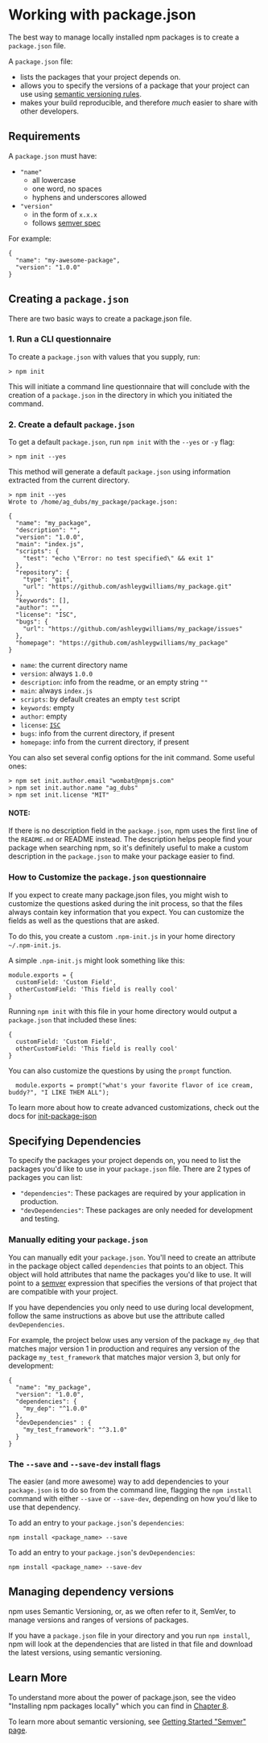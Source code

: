<!--
title: 05 - Working with package.json
featured: true
-->

# Working with package.json

The best way to manage locally installed npm packages is to create a
`package.json` file. 

A `package.json` file: 

* lists the packages that your project depends on.
* allows you to specify the versions of a package that your project
can use using [semantic versioning rules][1].
* makes your build reproducible, and therefore *much* easier
to share with other developers.

## Requirements

A `package.json` must have:

- `"name"`
  - all lowercase
  - one word, no spaces
  - hyphens and underscores allowed
- `"version"`
  - in the form of `x.x.x`
  - follows [semver spec](https://docs.npmjs.com/getting-started/semantic-versioning)

For example:

```
{
  "name": "my-awesome-package",
  "version": "1.0.0"
}
```

## Creating a `package.json`

There are two basic ways to create a package.json file. 

### 1. Run a CLI questionnaire 

To create a `package.json` with values that you supply, run:

```
> npm init
```

This will initiate a command line questionnaire that will conclude with the 
creation of a `package.json` in the directory in which you initiated the command.

### 2. Create a default `package.json`

To get a default `package.json`, run `npm init` with the `--yes`
or `-y` flag:

```
> npm init --yes
```

This method will generate a default `package.json` using information extracted from the current directory.

```
> npm init --yes
Wrote to /home/ag_dubs/my_package/package.json:

{
  "name": "my_package",
  "description": "",
  "version": "1.0.0",
  "main": "index.js",
  "scripts": {
    "test": "echo \"Error: no test specified\" && exit 1"
  },
  "repository": {
    "type": "git",
    "url": "https://github.com/ashleygwilliams/my_package.git"
  },
  "keywords": [],
  "author": "",
  "license": "ISC",
  "bugs": {
    "url": "https://github.com/ashleygwilliams/my_package/issues"
  },
  "homepage": "https://github.com/ashleygwilliams/my_package"
}
```

- `name`: the current directory name
- `version`: always `1.0.0`
- `description`: info from the readme, or an empty string `""`
- `main`: always `index.js`
- `scripts`: by default creates an empty `test` script
- `keywords`: empty
- `author`: empty
- `license`: [`ISC`][2]
- `bugs`: info from the current directory, if present
- `homepage`: info from the current directory, if present

You can also set several config options for the init command. Some useful ones:


```
> npm set init.author.email "wombat@npmjs.com"
> npm set init.author.name "ag_dubs"
> npm set init.license "MIT"
```

#### NOTE:

If there is no description field in the `package.json`, npm uses the first line of the `README.md` or README instead. The description helps people find your package when searching npm, so it's definitely useful to make a custom description in the `package.json` to make your package easier to find.

### How to Customize the `package.json` questionnaire 

If you expect to create many package.json files, you might wish to customize the questions asked during the init process, so that the files always contain key information that you expect. You can customize the fields as well as the questions that are asked. 

To do this, you create a custom `.npm-init.js` in your home directory
`~/.npm-init.js`.

A simple `.npm-init.js` might look something like this:

```
module.exports = {
  customField: 'Custom Field',
  otherCustomField: 'This field is really cool'
}
```

Running `npm init` with this file in your home directory would output a `package.json` that included these lines:
```
{
  customField: 'Custom Field',
  otherCustomField: 'This field is really cool'
}
```

You can also customize the questions by using the `prompt` function.

```
  module.exports = prompt("what's your favorite flavor of ice cream, buddy?", "I LIKE THEM ALL");
```

To learn more about how to create advanced customizations, check out the docs for [init-package-json](https://github.com/npm/init-package-json)


## Specifying Dependencies

To specify the packages your project depends on, you need to 
list the packages you'd like to use in your `package.json` file. There are
2 types of packages you can list:

- `"dependencies"`: These packages are required by your application in production.
- `"devDependencies"`: These packages are only needed for development and testing.

### Manually editing your `package.json`

You can manually edit your `package.json`. You'll need to create an attribute
in the package object called `dependencies` that points to an object. This object will hold attributes that name the packages you'd like to use. It will point to a [semver][1] expression that specifies the versions of that project that are compatible with your project.

If you have dependencies you only need to use during local development,
follow the same instructions as above but use the attribute called `devDependencies`.

For example, the project below uses any version of the package `my_dep` that matches major version 1 in production and requires any version of the package `my_test_framework` that matches major version 3, but only for development:

```
{
  "name": "my_package",
  "version": "1.0.0",
  "dependencies": {
    "my_dep": "^1.0.0"
  },
  "devDependencies" : {
    "my_test_framework": "^3.1.0"
  }
}
```

### The `--save` and `--save-dev` install flags

The easier (and more awesome) way to add dependencies to your `package.json` is to do
so from the command line, flagging the `npm install` command with either `--save` or
`--save-dev`, depending on how you'd like to use that dependency.

To add an entry to your `package.json`'s `dependencies`:

```
npm install <package_name> --save
```

To add an entry to your `package.json`'s `devDependencies`:

```
npm install <package_name> --save-dev
```

## Managing dependency versions 

npm uses Semantic Versioning, or, as we often refer to it, SemVer, to manage versions and ranges of versions of packages.

If you have a `package.json` file in your directory and you run `npm install`, npm will look at the dependencies that are listed in that file and download the latest versions, using semantic versioning. 

## Learn More 

To understand more about the power of package.json, see the video "Installing npm packages locally" which you can find in [Chapter 8](https://docs.npmjs.com/getting-started/installing-npm-packages-globally). 

To learn more about semantic versioning, see [Getting Started "Semver" page][1].

[1]: https://docs.npmjs.com/getting-started/semantic-versioning
[2]: https://opensource.org/licenses/ISC

